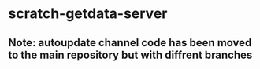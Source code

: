 # scratch-getdata-server

Note: autoupdate channel code has been moved to the main repository but with diffrent branches
-
